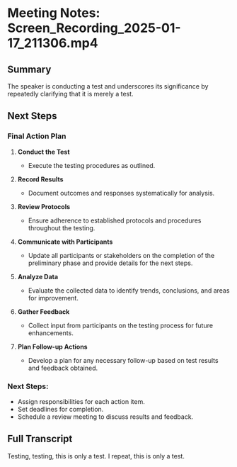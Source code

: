 # Meeting Notes: Screen_Recording_2025-01-17_211306.mp4

## Summary

The speaker is conducting a test and underscores its significance by repeatedly clarifying that it is merely a test.

## Next Steps

### Final Action Plan

1. **Conduct the Test**
   - Execute the testing procedures as outlined.

2. **Record Results**
   - Document outcomes and responses systematically for analysis.

3. **Review Protocols**
   - Ensure adherence to established protocols and procedures throughout the testing.

4. **Communicate with Participants**
   - Update all participants or stakeholders on the completion of the preliminary phase and provide details for the next steps.

5. **Analyze Data**
   - Evaluate the collected data to identify trends, conclusions, and areas for improvement.

6. **Gather Feedback**
   - Collect input from participants on the testing process for future enhancements.

7. **Plan Follow-up Actions**
   - Develop a plan for any necessary follow-up based on test results and feedback obtained.

### Next Steps:
- Assign responsibilities for each action item.
- Set deadlines for completion.
- Schedule a review meeting to discuss results and feedback.

## Full Transcript

Testing, testing, this is only a test. I repeat, this is only a test.

